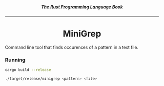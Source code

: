 <a href="https://doc.rust-lang.org/book/ch12-00-an-io-project.html" align="center">

##### The Rust Programming Language Book

</a>

---
<h1 align="center">MiniGrep</h1>

Command line tool that finds occurences of a pattern in a text file. 

### Running
```sh
cargo build --release

./target/release/minigrep <pattern> <file>
```
